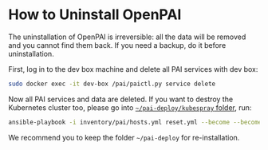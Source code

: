 # How to Uninstall OpenPAI

The uninstallation of OpenPAI is irreversible: all the data will be removed and you cannot find them back. If you need a backup, do it before uninstallation.

First, log in to the dev box machine and delete all PAI services with dev box:

```bash
sudo docker exec -it dev-box /pai/paictl.py service delete
```

Now all PAI services and data are deleted. If you want to destroy the Kubernetes cluster too, please go into [`~/pai-deploy/kubespray` folder](installation-guide.md#keep-a-folder), run:

```bash
ansible-playbook -i inventory/pai/hosts.yml reset.yml --become --become-user=root -e "@inventory/pai/openpai.yml"
```

We recommend you to keep the folder `~/pai-deploy` for re-installation.